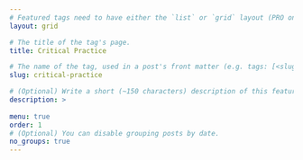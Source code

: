 ```yaml
---
# Featured tags need to have either the `list` or `grid` layout (PRO only).
layout: grid

# The title of the tag's page.
title: Critical Practice

# The name of the tag, used in a post's front matter (e.g. tags: [<slug>]).
slug: critical-practice

# (Optional) Write a short (~150 characters) description of this featured tag.
description: >
 
menu: true
order: 1
# (Optional) You can disable grouping posts by date.
no_groups: true
---
```

